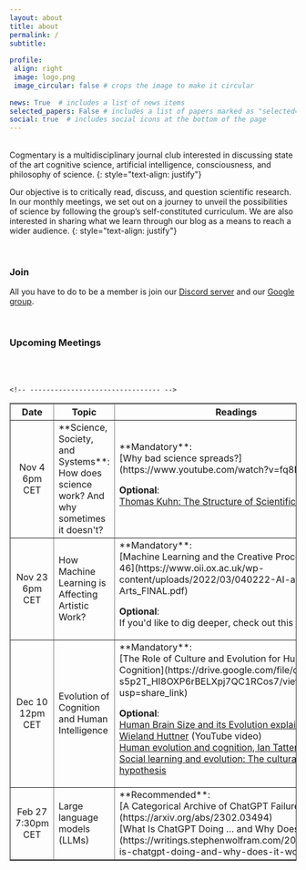 ```yaml
---
layout: about
title: about
permalink: /
subtitle:
 
profile:
 align: right
 image: logo.png
 image_circular: false # crops the image to make it circular
 
news: True  # includes a list of news items
selected_papers: False # includes a list of papers marked as "selected={true}"
social: true  # includes social icons at the bottom of the page
---
```

<br>
Cogmentary is a multidisciplinary journal club interested in discussing state of the art cognitive science, artificial intelligence, consciousness, and philosophy of science.
{: style="text-align: justify"}
 
Our objective is to critically read, discuss, and question scientific research. In our monthly meetings, we set out on a journey to unveil the possibilities of science by following the group’s self-constituted curriculum. We are also interested in sharing what we learn through our blog as a means to reach a wider audience.
{: style="text-align: justify"}
 
 
<br>
 
### Join
 
All you have to do to be a member is join our [Discord server](https://discord.gg/PgNwmSF38M) and our [Google group](https://groups.google.com/u/3/g/cogmentary).
 
<br>
 
### Upcoming Meetings
 
<br>
<table>
<table border="1">
   <tbody>
       <tr class="alt">
               <th style="width: 20%;">Date      </th>
           <th style="width: 40%;">Topic </th>
           <th style="width: 40%;">Readings   </th>
       </tr>
 
<tr>
<td style='text-align:center'> Nov 4 <br> 6pm CET </td>
<td markdown="span"> **Science, Society, and Systems**: How does science work? And why sometimes it doesn't? </td>
<td markdown="span"> **Mandatory**: <br>
[Why bad science spreads?](https://www.youtube.com/watch?v=fq8HOguXGFI) <br>
 
**Optional**: <br>
[Thomas Kuhn: The Structure of Scientific Revolutions](https://drive.google.com/file/d/17gZ36XscqQXempoLXQAWoy-mgrI16aMU/view?usp=share_link)</td>
 
</tr>
 
<tr>
<td style='text-align:center'> Nov 23 <br> 6pm CET </td>
<td markdown="span"> How Machine Learning is Affecting Artistic Work? </td>
<td markdown="span"> **Mandatory**: <br>
[Machine Learning and the Creative Process, pg: 20 - 46](https://www.oii.ox.ac.uk/wp-content/uploads/2022/03/040222-AI-and-the-Arts_FINAL.pdf)<br>
 
**Optional**: <br>
If you'd like to dig deeper, check out this [document](https://drive.google.com/file/d/17gZ36XscqQXempoLXQAWoy-mgrI16aMU/view?usp=share_link)
</td>

</tr>
 
 
    <!-- -------------------------------- -->


<tr>
<td style='text-align:center'> Dec 10 <br> 12pm CET </td>
<td markdown="span"> Evolution of Cognition and Human Intelligence </td>
<td markdown="span"> **Mandatory**: <br>
[The Role of Culture and Evolution for Human Cognition](https://drive.google.com/file/d/1ue-s5p2T_HI8OXP6rBELXpj7QC1RCos7/view?usp=share_link) <br>
 
**Optional**: <br>
[Human Brain Size and its Evolution explained by Wieland Huttner](https://www.youtube.com/watch?v=tIK-lsN5_CM) (YouTube video)<br>
[Human evolution and cognition, Ian Tattersall (2010)](https://pubmed.ncbi.nlm.nih.gov/20509011/)<br>
[Social learning and evolution: The cultural intelligence hypothesis](https://drive.google.com/file/d/1gkTBynwh_kIAl3rXH16pKZApesB-bFVn/view?usp=share_link)



</td>

<tr>
<td style='text-align:center'> Feb 27 <br> 7:30pm CET </td>
<td markdown="span"> Large language models (LLMs) </td>
<td markdown="span"> **Recommended**: <br>
[A Categorical Archive of ChatGPT Failures](https://arxiv.org/abs/2302.03494)<br>
[What Is ChatGPT Doing … and Why Does It Work?](https://writings.stephenwolfram.com/2023/02/what-is-chatgpt-doing-and-why-does-it-work/)
</td>

</tr> 
 
 
</tr>  
        
  
        
</tbody>
</table>
<br>
<br>
